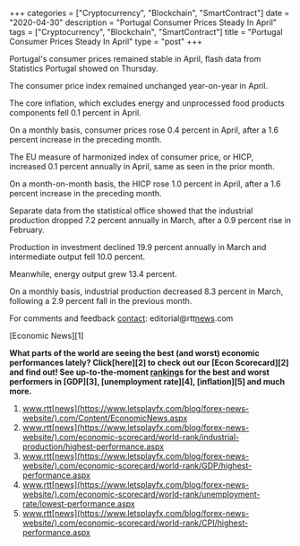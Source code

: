+++
categories = ["Cryptocurrency", "Blockchain", "SmartContract"]
date = "2020-04-30"
description = "Portugal Consumer Prices Steady In April"
tags = ["Cryptocurrency", "Blockchain", "SmartContract"]
title = "Portugal Consumer Prices Steady In April"
type = "post"
+++

Portugal's consumer prices remained stable in April, flash data from
Statistics Portugal showed on Thursday.

The consumer price index remained unchanged year-on-year in April.

The core inflation, which excludes energy and unprocessed food products
components fell 0.1 percent in April.

On a monthly basis, consumer prices rose 0.4 percent in April, after a
1.6 percent increase in the preceding month.

The EU measure of harmonized index of consumer price, or HICP, increased
0.1 percent annually in April, same as seen in the prior month.

On a month-on-month basis, the HICP rose 1.0 percent in April, after a
1.6 percent increase in the preceding month.

Separate data from the statistical office showed that the industrial
production dropped 7.2 percent annually in March, after a 0.9 percent
rise in February.

Production in investment declined 19.9 percent annually in March and
intermediate output fell 10.0 percent.

Meanwhile, energy output grew 13.4 percent.

On a monthly basis, industrial production decreased 8.3 percent in
March, following a 2.9 percent fall in the previous month.

For comments and feedback [contact](https://www.playgroundfx.com/contact/): editorial@rtt[news](https://www.letsplayfx.com/blog/forex-news-website/).com

[Economic News][1]

 **What parts of the world are seeing the best (and worst) economic
performances lately? Click[here][2] to check out our [Econ Scorecard][2]
and find out! See up-to-the-moment [ranking](https://www.playgroundfx.com/blog/crypto-exchange-ranking/)s for the best and worst
performers in [GDP][3], [unemployment rate][4], [inflation][5] and much
more.**

   1. www.rtt[news](https://www.letsplayfx.com/blog/forex-news-website/).com/Content/EconomicNews.aspx
   2. www.rtt[news](https://www.letsplayfx.com/blog/forex-news-website/).com/economic-scorecard/world-rank/industrial-production/highest-performance.aspx
   3. www.rtt[news](https://www.letsplayfx.com/blog/forex-news-website/).com/economic-scorecard/world-rank/GDP/highest-performance.aspx
   4. www.rtt[news](https://www.letsplayfx.com/blog/forex-news-website/).com/economic-scorecard/world-rank/unemployment-rate/lowest-performance.aspx
   5. www.rtt[news](https://www.letsplayfx.com/blog/forex-news-website/).com/economic-scorecard/world-rank/CPI/highest-performance.aspx